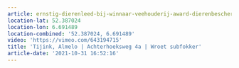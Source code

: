 ```yaml
---
article: ernstig-dierenleed-bij-winnaar-veehouderij-award-dierenbescherming
location-lat: 52.387024
location-lon: 6.691489
location-combined: '52.387024, 6.691489'
video: 'https://vimeo.com/643194715'
title: 'Tijink, Almelo | Achterhoeksweg 4a | Wroet subfokker'
article-date: '2021-10-31 16:52:16'
---
```

